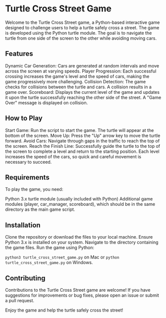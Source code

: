 # Turtle Cross Street Game

Welcome to the Turtle Cross Street game, a Python-based interactive game designed to challenge users to help a turtle safely cross a street. The game is developed using the Python turtle module. The goal is to navigate the turtle from one side of the screen to the other while avoiding moving cars.

## Features

Dynamic Car Generation: Cars are generated at random intervals and move across the screen at varying speeds.
Player Progression: Each successful crossing increases the game's level and the speed of cars, making the game progressively more challenging.
Collision Detection: The game checks for collisions between the turtle and cars. A collision results in a game over.
Scoreboard: Displays the current level of the game and updates it upon the turtle successfully reaching the other side of the street. A "Game Over" message is displayed on collision.

## How to Play

Start Game: Run the script to start the game. The turtle will appear at the bottom of the screen.
Move Up: Press the "Up" arrow key to move the turtle forward.
Avoid Cars: Navigate through gaps in the traffic to reach the top of the screen.
Reach the Finish Line: Successfully guide the turtle to the top of the screen to complete a level and return to the starting position.
Each level increases the speed of the cars, so quick and careful movement is necessary to succeed.

## Requirements

To play the game, you need:

Python 3.x
turtle module (usually included with Python)
Additional game modules (player, car_manager, scoreboard), which should be in the same directory as the main game script.

## Installation

Clone the repository or download the files to your local machine.
Ensure Python 3.x is installed on your system.
Navigate to the directory containing the game files.
Run the game using Python:

`python3 turtle_cross_street_game.py` on Mac or `python turtle_cross_street_game.py` on Windows.

## Contributing

Contributions to the Turtle Cross Street game are welcome! If you have suggestions for improvements or bug fixes, please open an issue or submit a pull request.


Enjoy the game and help the turtle safely cross the street!

